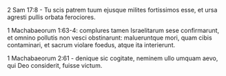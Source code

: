2 Sam 17:8 - Tu scis patrem tuum ejusque milites fortissimos esse, et ursa agresti pullis orbata ferociores. 

1 Machabaeorum 1:63-4: complures tamen Israelitarum sese confirmarunt, et omnino pollutis non vesci obstinarunt: malueruntque mori, quam cibis contaminari, et sacrum violare foedus, atque ita interierunt. 

1 Machabaeorum 2:61 - denique sic cogitate, neminem ullo umquam aevo, qui Deo considerit, fuisse victum.

